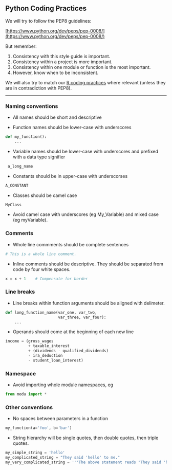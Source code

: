 ## Python Coding Practices

We will try to follow the PEP8 guidelines: 

[https://www.python.org/dev/peps/pep-0008/](https://www.python.org/dev/peps/pep-0008/)

But remember:

1. Consistency with this style guide is important. 
2. Consistency within a project is more important. 
3. Consistency within one module or function is the most important. 
4. However, know when to be inconsistent.

We will also try to match our [R coding practices](R.md) where relevant (unless they are in contradiction with PEP8).

---

### Naming conventions

- All names should be short and descriptive 

- Function names should be lower-case with underscores
```python 
def my_function():
    ...
````

- Variable names should be lower-case with underscores and prefixed with a data type signifier
```python 
 a_long_name
```

- Constants should be in upper-case with underscorses
```python
A_CONSTANT
```

- Classes should be camel case
```python
MyClass
```

- Avoid camel case with underscores (eg My_Variable) and mixed case (eg myVariable).


### Comments

- Whole line commments should be complete sentences
```python
# This is a whole line comment.
```

- Inline comments should be descriptive. They should be separated from code by four white spaces.
```python
x = x + 1    # Compensate for border
```

### Line breaks

- Line breaks within function arguments should be aligned with delimeter.
```python
def long_function_name(var_one, var_two,
                       var_three, var_four):
    ...
```

- Operands should come at the beginning of each new line
```python
income = (gross_wages
          + taxable_interest
          + (dividends - qualified_dividends)
          - ira_deduction
          - student_loan_interest)
```

### Namespace

- Avoid importing whole module namespaces, eg
```python
from modu import *
```

### Other conventions

- No spaces between parameters in a function
```python
my_function(a='foo', b='bar')
```

- String hierarchy will be single quotes, then double quotes, then triple quotes.
```python
my_simple_string = 'hello'
my_complicated_string = "They said 'hello' to me."
my_very_complicated_string = '''The above statement reads "They said 'hello' to me."'''
```
